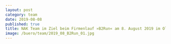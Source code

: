 ```yaml
---
layout: post
category: team
date: 2019-08-08
published: true
title: NAK Team im Ziel beim Firmenlauf »B2Run« am 8. August 2019 im Olympiastadion Berlin.
image: /buero/team/2019_08_B2Run_01.jpg
---
```

